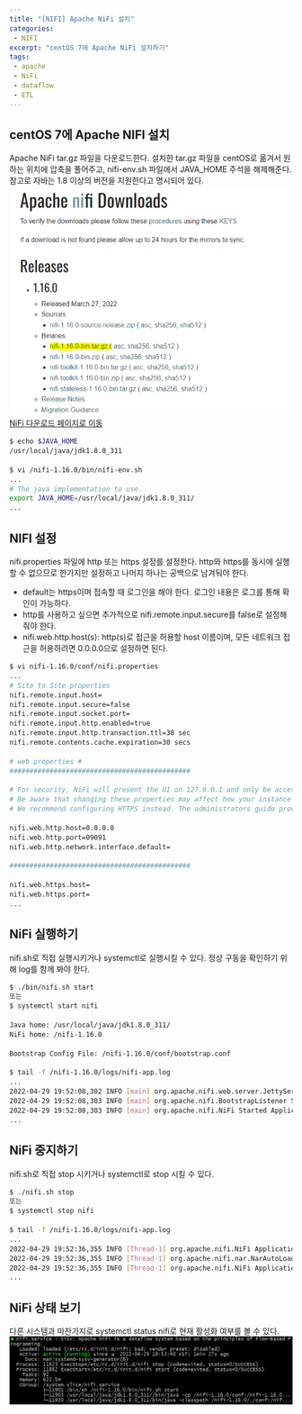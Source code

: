 ```yaml
---
title: "[NIFI] Apache NiFi 설치"
categories:
 - NIFI
excerpt: "centOS 7에 Apache NiFi 설치하기"
tags:
 - apache
 - NiFi
 - dataflow
 - ETL
---
```

## centOS 7에 Apache NIFI 설치
Apache NiFi tar.gz 파일을 다운로드한다. 설치한 tar.gz 파일을 centOS로 옮겨서 원하는 위치에 압축을 풀어주고, nifi-env.sh 파일에서 JAVA_HOME 주석을 해제해준다. 참고로 자바는 1.8 이상의 버전을 지원한다고 명시되어 있다.<br>
![nifi download](/assets/nifi_image/nifidownload.PNG)<br>
[NiFi 다운로드 페이지로 이동](https://nifi.apache.org/download.html)<br>

```bash
$ echo $JAVA_HOME
/usr/local/java/jdk1.8.0_311

$ vi /nifi-1.16.0/bin/nifi-env.sh
...
# The java implementation to use.
export JAVA_HOME=/usr/local/java/jdk1.8.0_311/
...
```

## NIFI 설정
nifi.properties 파일에 http 또는 https 설정를 설정한다. http와 https를 동시에 실행할 수 없으므로 한가지만 설정하고 나머지 하나는 공백으로 남겨둬야 한다.
- default는 https이며 접속할 때 로그인을 해야 한다. 로그인 내용은 로그를 통해 확인이 가능하다.
- http를 사용하고 싶으면 추가적으로 nifi.remote.input.secure를 false로 설정해줘야 한다.
- nifi.web.http.host(s): http(s)로 접근을 허용할 host 이름이며, 모든 네트워크 접근을 허용하려면 0.0.0.0으로 설정하면 된다.
    
```bash
$ vi nifi-1.16.0/conf/nifi.properties
...
# Site to Site properties
nifi.remote.input.host=
nifi.remote.input.secure=false
nifi.remote.input.socket.port=
nifi.remote.input.http.enabled=true
nifi.remote.input.http.transaction.ttl=30 sec
nifi.remote.contents.cache.expiration=30 secs

# web properties #
#############################################

# For security, NiFi will present the UI on 127.0.0.1 and only be accessible through this loopback interface.
# Be aware that changing these properties may affect how your instance can be accessed without any restriction.
# We recommend configuring HTTPS instead. The administrators guide provides instructions on how to do this.

nifi.web.http.host=0.0.0.0
nifi.web.http.port=09091
nifi.web.http.network.interface.default=

#############################################

nifi.web.https.host=
nifi.web.https.port=
...
```

## NiFi 실행하기
nifi.sh로 직접 실행시키거나 systemctl로 실행시킬 수 있다. 정상 구동을 확인하기 위해 log를 함께 봐야 한다.
    
```bash
$ ./bin/nifi.sh start
또는
$ systemctl start nifi

Java home: /usr/local/java/jdk1.8.0_311/
NiFi home: /nifi-1.16.0

Bootstrap Config File: /nifi-1.16.0/conf/bootstrap.conf

$ tail -f /nifi-1.16.0/logs/nifi-app.log
...
2022-04-29 19:52:08,302 INFO [main] org.apache.nifi.web.server.JettyServer http://0.0.0.0:1633/nifi
2022-04-29 19:52:08,303 INFO [main] org.apache.nifi.BootstrapListener Successfully initiated communication with Bootstrap
2022-04-29 19:52:08,303 INFO [main] org.apache.nifi.NiFi Started Application Controller in 9.825 seconds (9825205493 ns)
...
```

## NiFi 중지하기
nifi.sh로 직접 stop 시키거나 systemctl로 stop 시킬 수 있다.

```bash
$ ./nifi.sh stop
또는
$ systemctl stop nifi

$ tail -f /nifi-1.16.0/logs/nifi-app.log
...
2022-04-29 19:52:36,355 INFO [Thread-1] org.apache.nifi.NiFi Application Server shutdown started
2022-04-29 19:52:36,355 INFO [Thread-1] org.apache.nifi.nar.NarAutoLoader NAR Auto-Loader stopped
2022-04-29 19:52:36,355 INFO [Thread-1] org.apache.nifi.NiFi Application Server shutdown completed
...
```

## NiFi 상태 보기
다른 시스템과 마찬가지로 systemctl status nifi로 현재 활성화 여부를 볼 수 있다.<br>
![nifi download](/assets/nifi_image/status.PNG)
